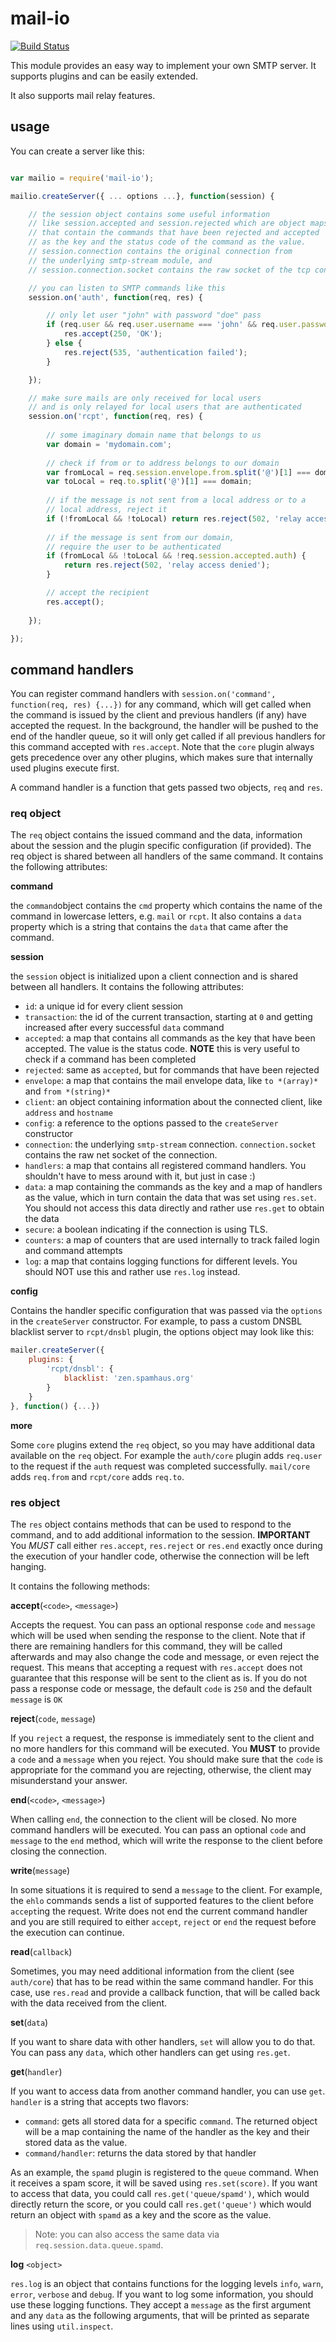 # mail-io

[![Build Status](https://travis-ci.org/mofux/mail-io.png?branch=master)](https://travis-ci.org/mofux/mail-io)

This module provides an easy way to implement your own SMTP server.
It supports plugins and can be easily extended.

It also supports mail relay features.

## usage

You can create a server like this:

```javascript

var mailio = require('mail-io');

mailio.createServer({ ... options ...}, function(session) {

	// the session object contains some useful information
	// like session.accepted and session.rejected which are object maps 
	// that contain the commands that have been rejected and accepted 
	// as the key and the status code of the command as the value.
	// session.connection contains the original connection from
	// the underlying smtp-stream module, and
	// session.connection.socket contains the raw socket of the tcp connection.

	// you can listen to SMTP commands like this
	session.on('auth', function(req, res) {

		// only let user "john" with password "doe" pass
		if (req.user && req.user.username === 'john' && req.user.password === 'doe') {
			res.accept(250, 'OK');
		} else {
			res.reject(535, 'authentication failed');
		}

	});

	// make sure mails are only received for local users
	// and is only relayed for local users that are authenticated
	session.on('rcpt', function(req, res) {
	
		// some imaginary domain name that belongs to us
		var domain = 'mydomain.com';
		
		// check if from or to address belongs to our domain
		var fromLocal = req.session.envelope.from.split('@')[1] === domain;
		var toLocal = req.to.split('@')[1] === domain;
		
		// if the message is not sent from a local address or to a 
		// local address, reject it
		if (!fromLocal && !toLocal) return res.reject(502, 'relay access denied');
		
		// if the message is sent from our domain, 
		// require the user to be authenticated
		if (fromLocal && !toLocal && !req.session.accepted.auth) {
			return res.reject(502, 'relay access denied');
		}

		// accept the recipient
		res.accept();
		
	});

});

```

## command handlers

You can register command handlers with `session.on('command', function(req, res) {...})` for any command, which will get called when the command is issued by the client and previous handlers (if any) have accepted the request.
In the background, the handler will be pushed to the end of the handler queue, so it will only get called if all previous handlers for this command accepted with `res.accept`.
Note that the `core` plugin always gets precedence over any other plugins, which makes sure that internally used plugins execute first.

A command handler is a function that gets passed two objects, `req` and `res`.

### **req** object

The `req` object contains the issued command and the data, information about the session and the plugin specific configuration (if provided). The req object is shared between all handlers of the same command. It contains the following attributes:

**command**

the `command`object contains the `cmd` property which contains the name of the command in lowercase letters, e.g. `mail` or `rcpt`. It also contains a `data` property which is a string that contains the `data` that came after the command.

**session**

the `session` object is initialized upon a client connection and is shared between all handlers. It contains the following attributes:

- `id`: a unique id for every client session
- `transaction`: the id of the current transaction, starting at `0` and getting increased after every successful `data` command
- `accepted`: a map that contains all commands as the key that have been accepted. The value is the status code. **NOTE** this is very useful to check if a command has been completed
- `rejected`: same as `accepted`, but for commands that have been rejected
- `envelope`: a map that contains the mail envelope data, like `to *(array)*` and `from *(string)*`
- `client`: an object containing information about the connected client, like `address` and `hostname`
- `config`: a reference to the options passed to the `createServer` constructor
- `connection`: the underlying `smtp-stream` connection. `connection.socket` contains the raw net socket of the connection.
- `handlers`: a map that contains all registered command handlers. You shouldn't have to mess around with it, but just in case :)
- `data`: a map containing the commands as the key and a map of handlers as the value, which in turn contain the data that was set using `res.set`. You should not access this data directly and rather use `res.get` to obtain the data
- `secure`: a boolean indicating if the connection is using TLS. 
- `counters`: a map of counters that are used internally to track failed login and command attempts
- `log`: a map that contains logging functions for different levels. You should NOT use this and rather use `res.log` instead.

**config**

Contains the handler specific configuration that was passed via the `options` in the `createServer` constructor. 
For example, to pass a custom DNSBL blacklist server to `rcpt/dnsbl` plugin, the options object may look like this:

```javascript
mailer.createServer({
	plugins: {
		'rcpt/dnsbl': {
			blacklist: 'zen.spamhaus.org'
		}
	}
}, function() {...})
```

**more**

Some `core` plugins extend the `req` object, so you may have additional data available on the `req` object. For example the `auth/core` plugin adds `req.user` to the request if the `auth` request was completed successfully. `mail/core` adds `req.from` and `rcpt/core` adds `req.to`.


### **res** object

The `res` object contains methods that can be used to respond to the command, and to add additional information to the session. 
**IMPORTANT** You *MUST* call either `res.accept`, `res.reject` or `res.end` exactly once during the execution of your handler code, otherwise the connection will be left hanging.

It contains the following methods:

**accept**(`<code>`, `<message>`)

Accepts the request. You can pass an optional response `code` and `message` which will be used when sending the response to the client. Note that if there are remaining handlers for this command, they will be called afterwards and may also change the code and message, or even reject the request. This means that accepting a request with `res.accept` does not guarantee that this response will be sent to the client as is.
If you do not pass a response code or message, the default `code` is `250` and the default `message` is `OK` 

**reject**(`code`, `message`)

If you `reject` a request, the response is immediately sent to the client and no more handlers for this command will be executed. You **MUST** to provide a `code` and a `message` when you reject. You should make sure that the `code` is appropriate for the command you are rejecting, otherwise, the client may misunderstand your answer.

**end**(`<code>`, `<message>`)

When calling `end`, the connection to the client will be closed. No more command handlers will be executed. You can pass an optional `code` and `message` to the `end` method, which will write the response to the client before closing the connection.

**write**(`message`)

In some situations it is required to send a `message` to the client. For example, the `ehlo` commands sends a list of supported features to the client before `accept`ing the request. Write does not end the current command handler and you are still required to either `accept`, `reject` or `end` the request before the execution can continue.

**read**(`callback`)

Sometimes, you may need additional information from the client (see `auth/core`) that has to be read within the same command handler. For this case, use `res.read` and provide a callback function, that will be called back with the data received from the client.

**set**(`data`)

If you want to share data with other handlers, `set` will allow you to do that. You can pass any `data`, which other handlers can get using `res.get`.

**get**(`handler`)

If you want to access data from another command handler, you can use `get`. `handler` is a string that accepts two flavors:

- `command`: gets all stored data for a specific `command`. The returned object will be a map containing the name of the handler as the key and their stored data as the value.
- `command/handler`: returns the data stored by that handler

As an example, the `spamd` plugin is registered to the `queue` command. When it receives a spam score, it will be saved using `res.set(score)`. If you want to access that data, you could call `res.get('queue/spamd')`, which would directly return the score, or you could call `res.get('queue')` which would return an object with `spamd` as a key and the score as the value.

> Note: you can also access the same data via `req.session.data.queue.spamd`.

**log** `<object>`

`res.log` is an object that contains functions for the logging levels `info`, `warn`, `error`, `verbose` and `debug`. If you want to log some information, you should use these logging functions. They accept a `message` as the first argument and any `data` as the following arguments, that will be printed as separate lines using `util.inspect`. 

